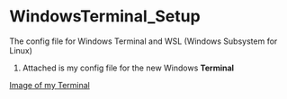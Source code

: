 # WindowsTerminal_Setup
The config file for Windows Terminal and WSL (Windows Subsystem for Linux)

1. Attached is my config file for the new Windows **Terminal**

[Image of my Terminal](/Terminal_Screenshot.png)
